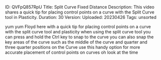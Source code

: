 ID: QVFpQ857RpU
Title: Split Curve Fixed Distance
Description: This video shares a quick tip for placing control points on a curve with the Split Curve tool in Plasticity.
Duration: 30
Version: 
Uploaded: 20230426
Tags: unsorted

yum yum Floyd here with a quick tip for
placing control points on a curve with
the split curve tool and plasticity when
using the split curve tool you can press
and hold the Ctrl key to snap to the
curve you can also snap the key areas of
the curve such as the middle of the
curve and quarter and three quarter
positions on the Curve
use this handy option for more accurate
placement of control points on curves oh
look at the time

